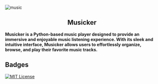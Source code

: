 ![music](https://github.com/Nishant4coding/Musicker/assets/92370893/04a92dd5-0d84-4793-87df-3ca71c3b400c)

<h2 align="center">Musicker</h2>
<b>Musicker is a Python-based music player designed to provide an immersive and enjoyable music listening experience. With its sleek and intuitive interface, Musicker allows users to effortlessly organize, browse, and play their favorite music tracks.</b>


## Badges
[![MIT License](https://img.shields.io/badge/License-MIT-green.svg)](https://choosealicense.com/licenses/mit/)






